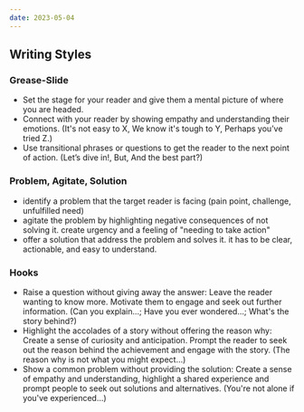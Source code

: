 ```yaml
---
date: 2023-05-04
---
```


## Writing Styles

### Grease-Slide
- Set the stage for your reader and give them a mental picture of where you are headed.
- Connect with your reader by showing empathy and understanding their emotions. (It's not easy to X, We know it's tough to Y, Perhaps you’ve tried Z.)
- Use transitional phrases or questions to get the reader to the next point of action. (Let’s dive in!, But, And the best part?)

### Problem, Agitate, Solution
- identify a problem that the target reader is facing (pain point, challenge, unfulfilled need)
- agitate the problem by highlighting negative consequences of not solving it. create urgency and a feeling of "needing to take action"
- offer a solution that address the problem and solves it. it has to be clear, actionable, and easy to understand.

### Hooks
- Raise a question without giving away the answer: Leave the reader wanting to know more. Motivate them to engage and seek out further information. (Can you explain...; Have you ever wondered...; What's the story behind?)
- Highlight the accolades of a story without offering the reason why: Create a sense of curiosity and anticipation. Prompt the reader to seek out the reason behind the achievement and engage with the story. (The reason why is not what you might expect…)
- Show a common problem without providing the solution: Create a sense of empathy and understanding, highlight a shared experience and prompt people to seek out solutions and alternatives. (You're not alone if you've experienced...)
